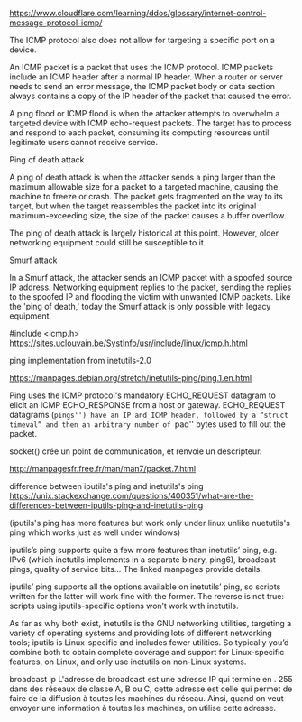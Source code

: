 
https://www.cloudflare.com/learning/ddos/glossary/internet-control-message-protocol-icmp/

The ICMP protocol also does not allow for targeting a specific port on a device.

An ICMP packet is a packet that uses the ICMP protocol. ICMP packets include an ICMP header after a normal IP header. When a router or server needs to send an error message, the ICMP packet body or data section always contains a copy of the IP header of the packet that caused the error.

A ping flood or ICMP flood is when the attacker attempts to overwhelm a targeted device with ICMP echo-request packets. The target has to process and respond to each packet, consuming its computing resources until legitimate users cannot receive service.


Ping of death attack

A ping of death attack is when the attacker sends a ping larger than the maximum allowable size for a packet to a targeted machine, causing the machine to freeze or crash. The packet gets fragmented on the way to its target, but when the target reassembles the packet into its original maximum-exceeding size, the size of the packet causes a buffer overflow.

The ping of death attack is largely historical at this point. However, older networking equipment could still be susceptible to it.

Smurf attack

In a Smurf attack, the attacker sends an ICMP packet with a spoofed source IP address. Networking equipment replies to the packet, sending the replies to the spoofed IP and flooding the victim with unwanted ICMP packets. Like the 'ping of death,' today the Smurf attack is only possible with legacy equipment.

#include <icmp.h>
https://sites.uclouvain.be/SystInfo/usr/include/linux/icmp.h.html

ping implementation from inetutils-2.0

https://manpages.debian.org/stretch/inetutils-ping/ping.1.en.html

Ping uses the ICMP protocol's mandatory ECHO_REQUEST datagram to elicit an ICMP ECHO_RESPONSE from a host or gateway. ECHO_REQUEST datagrams (``pings'') have an IP and ICMP header, followed by a “struct timeval” and then an arbitrary number of ``pad'' bytes used to fill out the packet.

socket() crée un point de communication, et renvoie un descripteur.

http://manpagesfr.free.fr/man/man7/packet.7.html


  difference between iputils's ping and inetutils's ping
https://unix.stackexchange.com/questions/400351/what-are-the-differences-between-iputils-ping-and-inetutils-ping

(iputils's ping has more features but work only under linux unlike nuetutils's ping which works just as well under windows)

iputils’s ping supports quite a few more features than inetutils’ ping, e.g. IPv6 (which inetutils implements in a separate binary, ping6), broadcast pings, quality of service bits... The linked manpages provide details.

iputils’ ping supports all the options available on inetutils’ ping, so scripts written for the latter will work fine with the former. The reverse is not true: scripts using iputils-specific options won’t work with inetutils.

As far as why both exist, inetutils is the GNU networking utilities, targeting a variety of operating systems and providing lots of different networking tools; iputils is Linux-specific and includes fewer utilities. So typically you’d combine both to obtain complete coverage and support for Linux-specific features, on Linux, and only use inetutils on non-Linux systems.



  broadcast ip 
L'adresse de broadcast est une adresse IP qui termine en . 255 dans des réseaux de classe A, B ou C, cette adresse est celle qui permet de faire de la diffusion à toutes les machines du réseau. Ainsi, quand on veut envoyer une information à toutes les machines, on utilise cette adresse.


